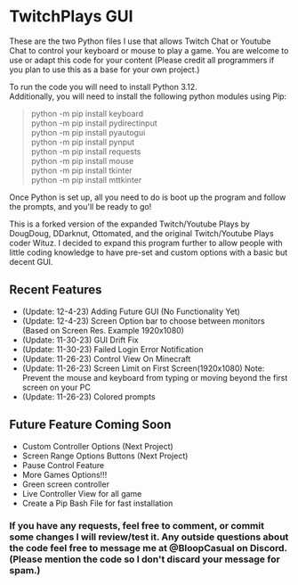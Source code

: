 # TwitchPlays GUI
These are the two Python files I use that allows Twitch Chat or Youtube Chat to control your keyboard or mouse to play a game. You are welcome to use or adapt this code for your content (Please credit all programmers if you plan to use this as a base for your own project.)

To run the code you will need to install Python 3.12.  
Additionally, you will need to install the following python modules using Pip:  
> python -m pip install keyboard  
python -m pip install pydirectinput  
python -m pip install pyautogui  
python -m pip install pynput  
python -m pip install requests  
python -m pip install mouse  
python -m pip install tkinter  
python -m pip install mttkinter  

Once Python is set up, all you need to do is boot up the program and follow the prompts, and you'll be ready to go!

This is a forked version of the expanded Twitch/Youtube Plays by DougDoug, DDarknut, Ottomated, and the original Twitch/Youtube Plays coder Wituz. I decided to expand this program further to allow people with little coding knowledge to have pre-set and custom options with a basic but decent GUI.

## Recent Features  
- (Update: 12-4-23) Adding Future GUI (No Functionality Yet)  
- (Update: 12-4-23) Screen Option bar to choose between monitors (Based on Screen Res. Example 1920x1080)  
- (Update: 11-30-23) GUI Drift Fix  
- (Update: 11-30-23) Failed Login Error Notification  
- (Update: 11-26-23) Control View On Minecraft  
- (Update: 11-26-23) Screen Limit on First Screen(1920x1080) Note: Prevent the mouse and keyboard from typing or moving beyond the first screen on your PC  
- (Update: 11-26-23) Colored prompts  

## Future Feature Coming Soon  
- Custom Controller Options (Next Project)  
- Screen Range Options Buttons  (Next Project)
- Pause Control Feature  
- More Games Options!!!  
- Green screen controller  
- Live Controller View for all game  
- Create a Pip Bash File for fast installation   

### If you have any requests, feel free to comment, or commit some changes I will review/test it. Any outside questions about the code feel free to message me at @BloopCasual on Discord. (Please mention the code so I don't discard your message for spam.)
